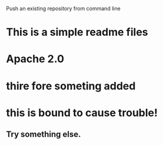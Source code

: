  
Push an existing repository from command line

# This is a simple readme files
# Apache 2.0
# thire fore someting added
# this is bound to cause trouble!
## Try something else.


